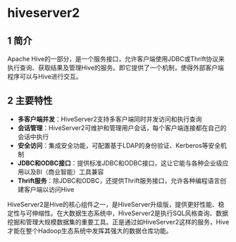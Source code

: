 # hiveserver2

## 1 简介

Apache Hive的一部分，是一个服务接口，允许客户端使用JDBC或Thrift协议来执行查询、获取结果及管理Hive的服务。即它提供了一个机制，使得外部客户端程序可以与Hive进行交互。

## 2 主要特性

- **多客户端并发**：HiveServer2支持多客户端同时并发访问和执行查询
- **会话管理**：HiveServer2可维护和管理用户会话，每个客户端连接都在自己的会话中执行
- **安全访问**：集成安全功能，可配置基于LDAP的身份验证、Kerberos等安全机制
- **JDBC和ODBC接口**：提供标准JDBC和ODBC接口，这让它能与各种企业级应用以及BI（商业智能）工具兼容
- **Thrift服务**：除JDBC和ODBC，还提供Thrift服务接口，允许各种编程语言创建客户端以访问Hive

HiveServer2是Hive的核心组件之一，是HiveServer升级版，提供更好性能、稳定性与可伸缩性。在大数据生态系统中，HiveServer2是执行SQL风格查询、数据挖掘和管理大规模数据集的重要工具。正是通过如HiveServer2这样的服务，Hive才能在整个Hadoop生态系统中发挥其强大的数据仓库功能。